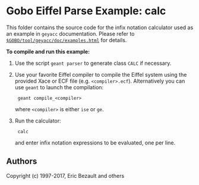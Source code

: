 # Gobo Eiffel Parse Example: calc

This folder contains the source code for the infix notation calculator 
used as an example in `geyacc` documentation.
Please refer to
[`$GOBO/tool/geyacc/doc/examples.html`](http://www.gobosoft.com/eiffel/gobo/geyacc/examples.html)
for details.

**To compile and run this example:**

1. Use the script `geant parser` to generate class `CALC` if necessary.

2. Use your favorite Eiffel compiler to compile the Eiffel system using
   the provided Xace or ECF file (e.g. `<compiler>.ecf`). Alternatively
   you can use `geant` to launch the compilation:
   
        geant compile_<compiler>
       
    where `<compiler>` is either `ise` or `ge`.

3. Run the calculator:

        calc

    and enter infix notation expressions to be evaluated, one per line.

## Authors

Copyright (c) 1997-2017, Eric Bezault and others
